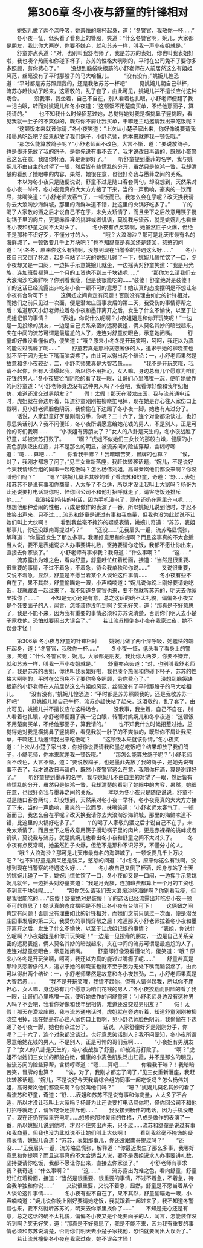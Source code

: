 # 　　第306章 冬小夜与舒童的针锋相对
　　姚婉儿做了两个深呼吸，她羞怯的端杯起身，道：“冬警官，我敬你一杯……”
　　冬小夜一怔，低头看了看身上的警服，笑道：“什么冬警官啊，婉儿，大家都是朋友，我比你大两岁，你要不嫌弃，就和苏苏一样，叫我一声小夜姐就是。”
　　舒童亦点头道：“对，也别叫我舒老师了，我是苏苏的表姐，你也叫我表姐好啦，我也凑个热闹和你碰下杯子，苏苏的性格大咧咧的，平时在公司免不了要你多多照顾，劳你费心了。”
　　没想到脑袋缺根筋的小舒老师在人前居然这么有姐姐风范，丝毫没有了平时那股子的马大哈相儿。
　　“没有没有，”姚婉儿惶恐道：“平时都是苏苏照顾我的，还是我敬苏苏一杯吧”
　　见姚婉儿朝自己举杯，流苏亦赶快站了起来，这酒敬的，乱了套了，由此可见，姚婉儿并不擅长应付这种场合。
　　没我事，我坐着，自己不自在，别人看着也扎眼，小舒老师便翻了我一记白眼，转而对姚婉儿和冬小夜道：“这顿饭不用楚南买单，不给他那面子，算我请的。”
　　也不知我什么时候招惹过她，总觉得她对我是横挑鼻子竖挑眼，看见我就一肚子的不爽似的，既然你不屑让我买单，干嘛还主动邀请我出来吃饭呢？
　　“这顿饭本来就该你请，”冬小夜笑道：“上次从小楚子家出来，你好像说要请我和墨总吃饭吧？结果却放了我们鸽子，小舒老师，你本来就差我一顿饭哦。”
　　“那怎么能算放鸽子呢？”小舒老师面不改色，大言不惭，道：“要说放鸽子，也是墨菲先放了我的鸽子，是她先说有事不去了，我才说改日再请的，既然小夜警官这么在意，我陪你杯酒，算是谢罪好了。”
　　听舒童提到墨菲的名字，我与姚婉儿不由自主的对望了一眼，然后皆有些慌乱的分开，虽然只是惊鸿一瞥，我却清楚的看到了她眼中的内容，果然，她很在意，也很好奇我与墨菲之间的关系。
　　本以为冬小夜只是随便说说，舒童不过是随口客套两句，却没想到，天然呆对冬小夜一举杯，冬小夜竟真的大大方方接了下来，当的一声脆响，豪爽的一饮而尽，抹嘴笑道：“小舒老师太客气了，一顿饭而已，我怎么会在乎呢？改天换我请你去大浪淘沙海鲜城，那里的海鲜味道不错，比这里的火锅好吃多了。”
　　丫的喝了人家敬的酒之后才说自己不在乎，未免太矫情了，而且坐下之后故意用筷子搅动锅子里的肉片，更是赤裸裸的挑衅或者讥讽，莫说我与流苏，就是姚婉儿也看出冬小夜和舒童之间不太对头了。
　　冬小夜有点反常啊，她虽然性子火爆，但绝不是那种不识好歹，不懂分寸的人。
　　“哦？大浪淘沙？那可是北天市最有名的海鲜城了，一顿饭要几千上万块吧？”也不知舒童是真呆还是装呆，憨憨的问道：“小冬冬，原来你这么有钱啊，没想到现在当警察的待遇这么好……”
　　冬小夜自己又倒了杯酒，起身与站了半天的姚婉儿碰了一下，姚婉儿慌忙饮了一口，冬小夜却又是一口闷，一边挥手示意姚婉儿就坐，一边摇头对舒童笑道：“我是月光族，连加班费都算上一个月的工资也不到三千块钱呢……”
　　“那你怎么请我们去大浪淘沙吃海鲜啊？你别看我瘦，但是我很能吃的……”装傻！舒童绝对是装傻！丫的这话已经流露出非吃冬小夜一顿不可的意思了！她认真的态度摆明是不想让冬小夜有台阶可下！
　　这俩妞之间肯定有问题！否则没有理由如此的针锋相对，而她们之前只见过一次面，便是潜龙庄园事发后的第二天，我受伤的事情穿帮之后！难道那天小舒老师拉着冬小夜和墨菲离开之后，发生了什么不愉快，以至于让虎姐记恨的事情？
　　“表姐，你说什么呢啊？小夜姐姐是和你开玩笑呢！”一边是一见投缘的朋友，一边是自己关系亲密的远房表姐，俩人莫名其妙的暗战起来，夹在中间的流苏可谓是最尴尬的人了，连连对舒童使眼色，示意她闭嘴。
　　舒童却好像没看懂似的，傻笑道：“哦？原来小冬冬是开玩笑啊，呵呵，我还以为真的能过过嘴瘾了呢……”
　　舒童若真是那种贪恋奢侈的人，追求于她的柳晓笙也就不至于因为无处下嘴而脑袋疼了，由此可以得出两个结论：一，小舒老师果然是故意和冬小夜较劲，二，小舒老师果真是大智若愚……
　　“我不是开玩笑哦，我请不起你，但有人请得起我，所以你不用担心，女人嘛，身边总有几个愿意为咱们花钱的男人，”冬小夜狡狯而阴险的看了我一眼，让哥们心里咯噔一沉，便听她做作的问舒童道：“小舒老师身边没有这种男人吗？不会吧，我看你好像和我年纪相仿，难道还没交过男朋友？”
　　假！太假！那天在潜龙庄园，我与流苏通电话时，虎姐就在旁边听着，知道舒童刚刚被柳晓笙甩掉，现在她是存心往人家伤口上戳啊，见小舒老师脸色阴沉，我偷偷在下边踢了冬小夜一脚，她也有点过分了。
　　话说，人家舒童好歹是刚刚分手，你呢？二十六了，连个对象都没谈过，也好意思笑话别人？我不问便知，冬小夜所谓愿意给她花钱的男人，不是别人，正是可怜的哥们我啊……
　　“小夜姐有男朋友了？”女人的八卦是天生的，冬小夜战胜了舒童，却被流苏打败了。
　　“啊？”虎姐不似她们三女长的那般白嫩，健康的小麦色肌肤泛出红霞，并不是那么的明显，被流苏问的险些穿帮，含糊哼唧道：“嗯……算吧……”
　　你看我干嘛？！我暗暗苦笑，冒牌的也算？
　　“诶，对了，我刚才都忘了问了，”见三女重新落座，我赶快转移话题，“婉儿，不是说好今天我请综合组的同事一起吃饭吗？怎么杨伟刘姐，高哥秦岚他们都没来啊？你没叫他们吗？”
　　“嗯？”姚婉儿莫名其妙的看了看流苏和舒童，奇道：“舒……表姐和苏苏不是说有事和你商量，人太多了不合适，所以才没让我叫上大家吗？杨哥为此还说要打电话骂你呢，怪你回公司不和他打招呼就走了，请客吃饭还排斥他……”
　　我没接到杨伟的电话，因为手机没电了，现在还扔在家里充电呢……想想他那种爱闹的性格，八成是做作的表演了一番，所以姚婉儿说到他时，才忍不住笑出声来，只不过……流苏和舒童是说过有事和我商量，但我也没为此就说不让她们叫上大伙啊！
　　看到我丝毫不掩饰的疑惑表情，姚婉儿奇道：“苏苏，表姐那事儿，你还没跟南哥提过吗？”
　　“还没……”见我眉头一蹙，流苏略显慌张，解释道：“你最近发生了那么多事，我哪好意思和你提啊？而且这事真的不太合适当人说，要不是表姐说求人办事要讲礼数，坚持要请你吃饭，我都不愿让你出来，直接去你家谈了。”
　　小舒老师有事求我？我奇道：“什么事啊？”
　　“这……”
　　流苏露出为难之色，看向舒童，舒童赶忙红着粉面，接道：“当然是很重要、很重要的事情，不过不着急，不着急，待会我单独和你说……”
　　又说很重要，又说不着急，显然，舒童是不愿当着某个人谈论这件事情……
　　冬小夜有些不自在了，果不其然，舒童偷瞄她一眼，小声喃喃道：“婉儿说你晚上刚好要请她吃饭，我就跟着一起过来了，我不知道冬警官也来，要不然就听苏苏的，明天去你家里找你了……”
　　不知是无心还是有意，总之这话的确不太礼貌，偏偏冬小夜又是个死要面子的人，闻言，怎能装作没听到啊？笑无好笑，道：“那真是不好意思了，我是不能不来，因为我有重要的事情必须和苏苏说清楚，否则你们明天去小楚子家找他，恐怕就要闹出大误会了。”
　　若让流苏撞倒冬小夜在我家过夜，她不误会才怪！

　　第306章 冬小夜与舒童的针锋相对
　　姚婉儿做了两个深呼吸，她羞怯的端杯起身，道：“冬警官，我敬你一杯……”
　　冬小夜一怔，低头看了看身上的警服，笑道：“什么冬警官啊，婉儿，大家都是朋友，我比你大两岁，你要不嫌弃，就和苏苏一样，叫我一声小夜姐就是。”
　　舒童亦点头道：“对，也别叫我舒老师了，我是苏苏的表姐，你也叫我表姐好啦，我也凑个热闹和你碰下杯子，苏苏的性格大咧咧的，平时在公司免不了要你多多照顾，劳你费心了。”
　　没想到脑袋缺根筋的小舒老师在人前居然这么有姐姐风范，丝毫没有了平时那股子的马大哈相儿。
　　“没有没有，”姚婉儿惶恐道：“平时都是苏苏照顾我的，还是我敬苏苏一杯吧”
　　见姚婉儿朝自己举杯，流苏亦赶快站了起来，这酒敬的，乱了套了，由此可见，姚婉儿并不擅长应付这种场合。
　　没我事，我坐着，自己不自在，别人看着也扎眼，小舒老师便翻了我一记白眼，转而对姚婉儿和冬小夜道：“这顿饭不用楚南买单，不给他那面子，算我请的。”
　　也不知我什么时候招惹过她，总觉得她对我是横挑鼻子竖挑眼，看见我就一肚子的不爽似的，既然你不屑让我买单，干嘛还主动邀请我出来吃饭呢？
　　“这顿饭本来就该你请，”冬小夜笑道：“上次从小楚子家出来，你好像说要请我和墨总吃饭吧？结果却放了我们鸽子，小舒老师，你本来就差我一顿饭哦。”
　　“那怎么能算放鸽子呢？”小舒老师面不改色，大言不惭，道：“要说放鸽子，也是墨菲先放了我的鸽子，是她先说有事不去了，我才说改日再请的，既然小夜警官这么在意，我陪你杯酒，算是谢罪好了。”
　　听舒童提到墨菲的名字，我与姚婉儿不由自主的对望了一眼，然后皆有些慌乱的分开，虽然只是惊鸿一瞥，我却清楚的看到了她眼中的内容，果然，她很在意，也很好奇我与墨菲之间的关系。
　　本以为冬小夜只是随便说说，舒童不过是随口客套两句，却没想到，天然呆对冬小夜一举杯，冬小夜竟真的大大方方接了下来，当的一声脆响，豪爽的一饮而尽，抹嘴笑道：“小舒老师太客气了，一顿饭而已，我怎么会在乎呢？改天换我请你去大浪淘沙海鲜城，那里的海鲜味道不错，比这里的火锅好吃多了。”
　　丫的喝了人家敬的酒之后才说自己不在乎，未免太矫情了，而且坐下之后故意用筷子搅动锅子里的肉片，更是赤裸裸的挑衅或者讥讽，莫说我与流苏，就是姚婉儿也看出冬小夜和舒童之间不太对头了。
　　冬小夜有点反常啊，她虽然性子火爆，但绝不是那种不识好歹，不懂分寸的人。
　　“哦？大浪淘沙？那可是北天市最有名的海鲜城了，一顿饭要几千上万块吧？”也不知舒童是真呆还是装呆，憨憨的问道：“小冬冬，原来你这么有钱啊，没想到现在当警察的待遇这么好……”
　　冬小夜自己又倒了杯酒，起身与站了半天的姚婉儿碰了一下，姚婉儿慌忙饮了一口，冬小夜却又是一口闷，一边挥手示意姚婉儿就坐，一边摇头对舒童笑道：“我是月光族，连加班费都算上一个月的工资也不到三千块钱呢……”
　　“那你怎么请我们去大浪淘沙吃海鲜啊？你别看我瘦，但是我很能吃的……”装傻！舒童绝对是装傻！丫的这话已经流露出非吃冬小夜一顿不可的意思了！她认真的态度摆明是不想让冬小夜有台阶可下！
　　这俩妞之间肯定有问题！否则没有理由如此的针锋相对，而她们之前只见过一次面，便是潜龙庄园事发后的第二天，我受伤的事情穿帮之后！难道那天小舒老师拉着冬小夜和墨菲离开之后，发生了什么不愉快，以至于让虎姐记恨的事情？
　　“表姐，你说什么呢啊？小夜姐姐是和你开玩笑呢！”一边是一见投缘的朋友，一边是自己关系亲密的远房表姐，俩人莫名其妙的暗战起来，夹在中间的流苏可谓是最尴尬的人了，连连对舒童使眼色，示意她闭嘴。
　　舒童却好像没看懂似的，傻笑道：“哦？原来小冬冬是开玩笑啊，呵呵，我还以为真的能过过嘴瘾了呢……”
　　舒童若真是那种贪恋奢侈的人，追求于她的柳晓笙也就不至于因为无处下嘴而脑袋疼了，由此可以得出两个结论：一，小舒老师果然是故意和冬小夜较劲，二，小舒老师果真是大智若愚……
　　“我不是开玩笑哦，我请不起你，但有人请得起我，所以你不用担心，女人嘛，身边总有几个愿意为咱们花钱的男人，”冬小夜狡狯而阴险的看了我一眼，让哥们心里咯噔一沉，便听她做作的问舒童道：“小舒老师身边没有这种男人吗？不会吧，我看你好像和我年纪相仿，难道还没交过男朋友？”
　　假！太假！那天在潜龙庄园，我与流苏通电话时，虎姐就在旁边听着，知道舒童刚刚被柳晓笙甩掉，现在她是存心往人家伤口上戳啊，见小舒老师脸色阴沉，我偷偷在下边踢了冬小夜一脚，她也有点过分了。
　　话说，人家舒童好歹是刚刚分手，你呢？二十六了，连个对象都没谈过，也好意思笑话别人？我不问便知，冬小夜所谓愿意给她花钱的男人，不是别人，正是可怜的哥们我啊……
　　“小夜姐有男朋友了？”女人的八卦是天生的，冬小夜战胜了舒童，却被流苏打败了。
　　“啊？”虎姐不似她们三女长的那般白嫩，健康的小麦色肌肤泛出红霞，并不是那么的明显，被流苏问的险些穿帮，含糊哼唧道：“嗯……算吧……”
　　你看我干嘛？！我暗暗苦笑，冒牌的也算？
　　“诶，对了，我刚才都忘了问了，”见三女重新落座，我赶快转移话题，“婉儿，不是说好今天我请综合组的同事一起吃饭吗？怎么杨伟刘姐，高哥秦岚他们都没来啊？你没叫他们吗？”
　　“嗯？”姚婉儿莫名其妙的看了看流苏和舒童，奇道：“舒……表姐和苏苏不是说有事和你商量，人太多了不合适，所以才没让我叫上大家吗？杨哥为此还说要打电话骂你呢，怪你回公司不和他打招呼就走了，请客吃饭还排斥他……”
　　我没接到杨伟的电话，因为手机没电了，现在还扔在家里充电呢……想想他那种爱闹的性格，八成是做作的表演了一番，所以姚婉儿说到他时，才忍不住笑出声来，只不过……流苏和舒童是说过有事和我商量，但我也没为此就说不让她们叫上大伙啊！
　　看到我丝毫不掩饰的疑惑表情，姚婉儿奇道：“苏苏，表姐那事儿，你还没跟南哥提过吗？”
　　“还没……”见我眉头一蹙，流苏略显慌张，解释道：“你最近发生了那么多事，我哪好意思和你提啊？而且这事真的不太合适当人说，要不是表姐说求人办事要讲礼数，坚持要请你吃饭，我都不愿让你出来，直接去你家谈了。”
　　小舒老师有事求我？我奇道：“什么事啊？”
　　“这……”
　　流苏露出为难之色，看向舒童，舒童赶忙红着粉面，接道：“当然是很重要、很重要的事情，不过不着急，不着急，待会我单独和你说……”
　　又说很重要，又说不着急，显然，舒童是不愿当着某个人谈论这件事情……
　　冬小夜有些不自在了，果不其然，舒童偷瞄她一眼，小声喃喃道：“婉儿说你晚上刚好要请她吃饭，我就跟着一起过来了，我不知道冬警官也来，要不然就听苏苏的，明天去你家里找你了……”
　　不知是无心还是有意，总之这话的确不太礼貌，偏偏冬小夜又是个死要面子的人，闻言，怎能装作没听到啊？笑无好笑，道：“那真是不好意思了，我是不能不来，因为我有重要的事情必须和苏苏说清楚，否则你们明天去小楚子家找他，恐怕就要闹出大误会了。”
　　若让流苏撞倒冬小夜在我家过夜，她不误会才怪！

